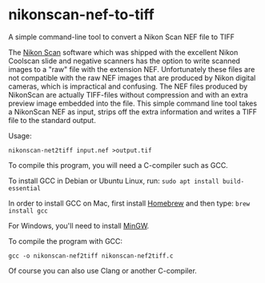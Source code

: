 # nikonscan-nef-to-tiff
A simple command-line tool to convert a Nikon Scan NEF file to TIFF

The [Nikon Scan](https://www.nikonimgsupport.com/eu/BV_article?articleNo=000044682) software which was shipped with the excellent Nikon Coolscan slide and negative scanners has the option to write scanned images to a "raw" file with the extension NEF. Unfortunately these files are not compatible with the raw NEF images that are produced by Nikon digital cameras, which is impractical and confusing. The NEF files produced by NikonScan are actually TIFF-files without compression and with an extra preview image embedded into the file. This simple command line tool takes a NikonScan NEF as input, strips off the extra information and writes a TIFF file to the standard output.

Usage:
```
nikonscan-net2tiff input.nef >output.tif
```

To compile this program, you will need a C-compiler such as GCC.

To install GCC in Debian or Ubuntu Linux, run: `sudo apt install build-essential`

In order to install GCC on Mac, first install [Homebrew](https://brew.sh) and then type: `brew install gcc`

For Windows, you'll need to install [MinGW](https://sourceforge.net/projects/mingw/).

To compile the program with GCC:
```
gcc -o nikonscan-nef2tiff nikonscan-nef2tiff.c
```

Of course you can also use Clang or another C-compiler.

